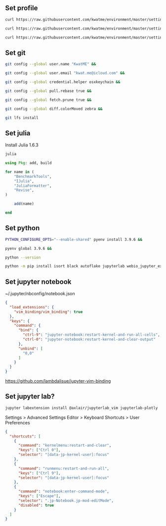 ## Set profile

```sh
curl https://raw.githubusercontent.com/kwatme/environment/master/setting/zshrc > ~/.zshrc &&

curl https://raw.githubusercontent.com/kwatme/environment/master/setting/vimrc > ~/.vimrc &&

curl https://raw.githubusercontent.com/kwatme/environment/master/setting/JuliaFormatter.toml > ~/.JuliaFormatter.toml
```

## Set git

```sh
git config --global user.name "KwatME" &&

git config --global user.email "kwat.me@icloud.com" &&

git config --global credential.helper osxkeychain &&

git config --global pull.rebase true &&

git config --global fetch.prune true &&

git config --global diff.colorMoved zebra &&

git lfs install
```

## Set julia

Install Julia 1.6.3

```sh
julia
```

```julia
using Pkg: add, build

for name in (
    "BenchmarkTools",
    "IJulia",
    "JuliaFormatter",
    "Revise",
)

    add(name)

end
```

## Set python

```sh
PYTHON_CONFIGURE_OPTS="--enable-shared" pyenv install 3.9.6 &&

pyenv global 3.9.6 &&

python --version
```

```sh
python -m pip install isort black autoflake jupyterlab webio_jupyter_extension kaleido
```

## Set jupyter notebook

~/.jupyter/nbconfig/notebook.json

```json
{
  "load_extensions": {
    "vim_binding/vim_binding": true
  },
  "keys": {
    "command": {
      "bind": {
        "ctrl-9": "jupyter-notebook:restart-kernel-and-run-all-cells",
        "ctrl-0": "jupyter-notebook:restart-kernel-and-clear-output"
      },
      "unbind": [
        "0,0"
      ]
    }
  }
}
```

https://github.com/lambdalisue/jupyter-vim-binding

## Set jupyter lab?

```sh
jupyter labextension install @axlair/jupyterlab_vim jupyterlab-plotly
```

Settings > Advanced Settings Editor > Keyboard Shortcuts > User Preferences

```json
{
  "shortcuts": [
    {
      "command": "kernelmenu:restart-and-clear",
      "keys": ["Ctrl 0"],
      "selector": "[data-jp-kernel-user]:focus"
    },
    {
      "command": "runmenu:restart-and-run-all",
      "keys": ["Ctrl 9"],
      "selector": "[data-jp-kernel-user]:focus"
    },
    {
      "command": "notebook:enter-command-mode",
      "keys": ["Escape"],
      "selector": ".jp-Notebook.jp-mod-editMode",
      "disabled": true
    }
  ]
}
```
